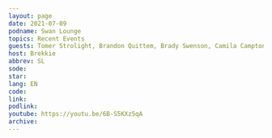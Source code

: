 ```yaml
---
layout: page
date: 2021-07-09
podname: Swan Lounge
topics: Recent Events
guests: Tomer Strolight, Brandon Quittem, Brady Swenson, Camila Campton
host: Brekkie
abbrev: SL
sode: 
star: 
lang: EN
code: 
link: 
podlink: 
youtube: https://youtu.be/6B-S5KXz5qA
archive: 
---
```

